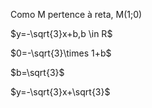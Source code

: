 Como M pertence à reta, M(1;0)

$y=-\sqrt{3}x+b,b \in R$

$0=-\sqrt{3}\times 1+b$

$b=\sqrt{3}$

$y=-\sqrt{3}x+\sqrt{3}$